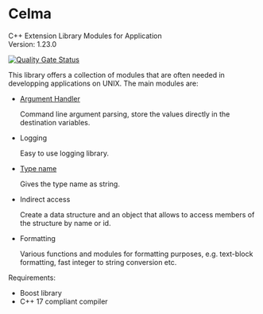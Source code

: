 # Celma
C++ Extension Library Modules for Application<br>
Version: 1.23.0

[![Quality Gate Status](https://sonarcloud.io/api/project_badges/measure?project=Gemini67_Celma&metric=alert_status)](https://sonarcloud.io/dashboard?id=Gemini67_Celma)

This library offers a collection of modules that are often needed in developping applications on UNIX.
The main modules are:

- [Argument Handler](doc/argument_handler.md)

  Command line argument parsing, store the values directly in the destination variables.

- Logging

  Easy to use logging library.

- [Type name](doc/type_name.md)

  Gives the type name as string.

- Indirect access

  Create a data structure and an object that allows to access members of the structure by name or id.

- Formatting

  Various functions and modules for formatting purposes, e.g. text-block formatting, fast integer to string conversion etc.

Requirements:
- Boost library
- C++ 17 compliant compiler

